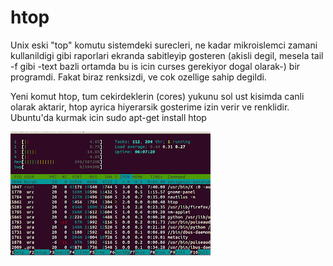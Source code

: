 # htop

Unix eski "top" komutu sistemdeki surecleri, ne kadar mikroislemci
zamani kullanildigi gibi raporlari ekranda sabitleyip gosteren (akisli
degil, mesela tail -f gibi -text bazli ortamda bu is icin curses
gerekiyor dogal olarak-) bir programdi. Fakat biraz renksizdi, ve cok
ozellige sahip degildi.

Yeni komut htop, tum cekirdeklerin (cores) yukunu sol ust kisimda
canli olarak aktarir, htop ayrica hiyerarsik gosterime izin verir ve
renklidir. Ubuntu'da kurmak icin sudo apt-get install htop

![](htop.png)
